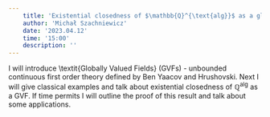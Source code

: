 ```yaml
---
    title: 'Existential closedness of $\mathbb{Q}^{\text{alg}}$ as a globally valued field'
    author: 'Michał Szachniewicz'
    date: '2023.04.12'
    time: '15:00'
    description: ''
---
```


I will introduce \textit{Globally Valued Fields} (GVFs) - unbounded continuous first order theory defined by Ben Yaacov and Hrushovski. Next I will give classical examples and talk about existential closedness of $\mathbb{Q}^{\text{alg}}$ as a GVF. If time permits I will outline the proof of this result and talk about some applications.
